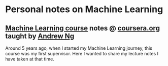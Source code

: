 # Personal notes on Machine Learning 
## [Machine Learning course](https://www.coursera.org/learn/machine-learning) notes @ [coursera.org](https://www.coursera.org) taught by [Andrew Ng](https://www.linkedin.com/in/andrewyng/)

Around 5 years ago, when I started my Machine Learning journey, this course was my first supervisor. Here I wanted to share my lecture notes I have taken at that time.

